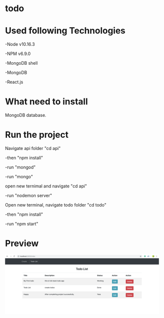 # todo

# Used following Technologies

-Node v10.16.3

-NPM v6.9.0

-MongoDB shell 

-MongoDB 

-React.js 


# What need to install

MongoDB database.

# Run the project
Navigate api folder "cd api" 

-then "npm install"

-run "mongod"

-run "mongo"


open new ternimal and navigate "cd api"

-run "nodemon server"


Open new terminal, navigate todo folder "cd todo"

-then "npm install"

-run "npm start"

# Preview 

![Image description](https://github.com/RadhikaSonawane/todo/blob/master/Todo-Screenshot%20.png)


